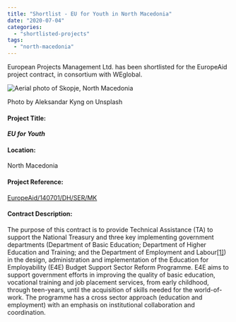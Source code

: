 ```yaml
---
title: "Shortlist - EU for Youth in North Macedonia"
date: "2020-07-04"
categories: 
  - "shortlisted-projects"
tags: 
  - "north-macedonia"
---
```


European Projects Management Ltd. has been shortlisted for the EuropeAid project contract, in consortium with WEglobal.

![Aerial photo of Skopje, North Macedonia](images/aleksandar-kyng-h5kVNpuUIco-unsplash-1-e1596531193849-1024x425.jpg)

Photo by Aleksandar Kyng on Unsplash

#### Project Title:

**_EU for Youth_**

#### Location:

North Macedonia

#### Project Reference:

[EuropeAid/140701/DH/SER/MK](https://webgate.ec.europa.eu/europeaid/online-services/index.cfm?do=publi.welcome&nbPubliList=15&orderby=upd&orderbyad=Desc&searchtype=RS&aofr=140701)

#### **Contract Description:**

The purpose of this contract is to provide Technical Assistance (TA) to support the National Treasury and three key implementing government departments (Department of Basic Education; Department of Higher Education and Training; and the Department of Employment and Labour[\[1\]](https://epm.lv/shortlist-education-employability-e4e-south-africa/#_ftn1)) in the design, administration and implementation of the Education for Employability (E4E) Budget Support Sector Reform Programme. E4E aims to support government efforts in improving the quality of basic education, vocational training and job placement services, from early childhood, through teen-years, until the acquisition of skills needed for the world-of-work. The programme has a cross sector approach (education and employment) with an emphasis on institutional collaboration and coordination.
